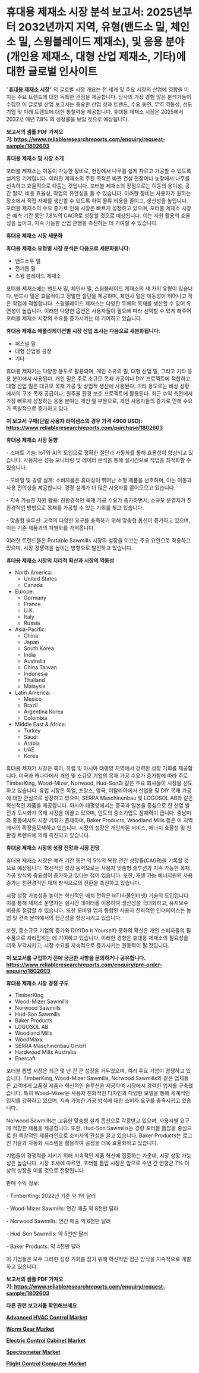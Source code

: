<p><h1>휴대용 제재소 시장 분석 보고서: 2025년부터 2032년까지 지역, 유형(밴드소 밀, 체인소 밀, 스윙블레이드 제재소), 및 응용 분야(개인용 제재소, 대형 산업 제재소, 기타)에 대한 글로벌 인사이트</h1></p><p>"<strong><a href="https://www.reliableresearchreports.com/portable-sawmills-r1802603?utm_campaign=105&utm_medium=7&utm_source=Github&utm_content=ia&utm_term=16022025&utm_id=portable-sawmills">휴대용 제재소&nbsp;</a></strong><strong>시장</strong>" 의 글로벌 시장 개요는 전 세계 및 주요 시장의 산업에 영향을 미치는 주요 트렌드에 대한 독특한 관점을 제공합니다. 당사의 가장 경험 많은 분석가들이 수집한 이 글로벌 산업 보고서는 중요한 산업 성과 트렌드, 수요 동인, 무역 역동성, 선도 기업 및 미래 트렌드에 대한 통찰력을 제공합니다. 휴대용 제재소 시장은 2025에서 2032로 매년 7.8% 의 성장률을 보일 것으로 예상됩니다.&nbsp;</p>
<p><strong>보고서의 샘플 PDF 가져오기:&nbsp;<a href="https://www.reliableresearchreports.com/enquiry/request-sample/1802603?utm_campaign=105&utm_medium=7&utm_source=Github&utm_content=ia&utm_term=16022025&utm_id=portable-sawmills">https://www.reliableresearchreports.com/enquiry/request-sample/1802603</a></strong></p>
<p><strong>휴대용 제재소 및 시장 소개</strong></p>
<p><p>포터블 제재소는 이동이 가능한 장비로, 현장에서 나무를 쉽게 자르고 가공할 수 있도록 설계된 기계입니다. 이러한 제재소의 주된 목적은 바쁜 건설 현장이나 농장에서 나무를 신속하고 효율적으로 다듬는 것입니다. 포터블 제재소의 장점으로는 이동의 용이성, 공간 절약, 비용 효율성, 작업의 유연성을 들 수 있습니다. 이러한 장비는 사용자가 원하는 장소에서 직접 자재를 생산할 수 있도록 하여 물류 비용을 줄이고, 생산성을 높입니다. 포터블 제재소의 수요 증가로 인해 시장은 빠르게 성장하고 있으며, 포터블 제재소 시장은 예측 기간 동안 7.8%의 CAGR로 성장할 것으로 예상됩니다. 이는 자원 활용의 효율성을 높이고, 지속 가능한 산업 관행을 촉진하는 데 기여할 수 있습니다.</p></p>
<p><strong>휴대용 제재소 시장 세분화</strong></p>
<p><strong>휴대용 제재소 유형별 시장 분석은 다음으로 세분화됩니다:</strong></p>
<p><ul><li>밴드소우 밀</li><li>전기톱 밀</li><li>스윙 블레이드 제재소</li></ul></p>
<p><p>포터블 제재소에는 밴드사 밀, 체인사 밀, 스윙블레이드 제재소의 세 가지 유형이 있습니다. 밴드사 밀은 효율적이고 정밀한 절단을 제공하며, 체인사 밀은 이동성이 뛰어나고 작은 작업에 적합합니다. 스윙블레이드 제재소는 다양한 두께의 목재를 생산할 수 있어 유연성이 높습니다. 이러한 다양한 옵션은 사용자들이 필요에 따라 선택할 수 있게 해주어 포터블 제재소 시장의 수요를 증가시키는 데 기여하고 있습니다.</p></p>
<p><strong>휴대용 제재소 애플리케이션별 시장 산업 조사는 다음으로 세분화됩니다:</strong></p>
<p><ul><li>퍼스널 밀</li><li>대형 산업용 공장</li><li>기타</li></ul></p>
<p><p>휴대용 제재기는 다양한 용도로 활용되며, 개인 소유의 밀, 대형 산업 밀, 그리고 기타 응용 분야에서 사용된다. 개인 밀은 주로 소규모 목재 가공이나 DIY 프로젝트에 적합하고, 대형 산업 밀은 대규모 목재 가공 및 상업적 생산에 사용된다. 기타 용도로는 비상 상황에서의 구조 목재 공급이나, 원주율 환경 보호 프로젝트에 활용된다. 최근 수익 측면에서 가장 빠르게 성장하는 응용 분야는 개인 밀 부문으로, 개인 사용자들의 증가로 인해 수요가 폭발적으로 증가하고 있다.</p></p>
<p><strong>이 보고서 구매(단일 사용자 라이센스의 경우 가격 4900 USD): <a href="https://www.reliableresearchreports.com/purchase/1802603?utm_campaign=105&utm_medium=7&utm_source=Github&utm_content=ia&utm_term=16022025&utm_id=portable-sawmills">https://www.reliableresearchreports.com/purchase/1802603</a></strong></p>
<p><strong>휴대용 제재소 시장 동향</strong></p>
<p><p>- 스마트 기술: IoT와 AI의 도입으로 정확한 절단과 자동화를 통해 효율성이 향상되고 있습니다. 사용자는 성능 모니터링 및 데이터 분석을 통해 실시간으로 작업을 최적화할 수 있습니다.</p><p>- 모바일 및 경량 설계: 소비자들은 휴대성이 뛰어난 소형 제품을 선호하며, 이는 이동과 사용 편의성을 제공합니다. 경량 설계가 더 많은 사용자를 끌어모으고 있습니다.</p><p>- 지속 가능한 자원 활용: 친환경적인 목재 가공 수요가 증가하면서, 소규모 운영자가 친환경적인 방법으로 목재를 가공할 수 있는 기회를 찾고 있습니다.</p><p>- 맞춤형 솔루션: 고객의 다양한 요구를 충족하기 위해 맞춤형 옵션이 증가하고 있으며, 이는 기존 제품과의 차별화를 가져옵니다.</p><p>이러한 트렌드들은 Portable Sawmills 시장의 성장을 이끄는 주요 요인으로 작용하고 있으며, 시장 경쟁력을 높이는 방향으로 발전하고 있습니다.</p></p>
<p><strong>휴대용 제재소 시장의 지리적 확산과 시장의 역동성</strong></p>
<p><ul>
    <li>
        North America:
        <ul>
            <li>United States</li>
            <li>Canada</li>
        </ul>
    </li>
    <li>
        Europe:
        <ul>
            <li>Germany</li>
            <li>France</li>
            <li>U.K.</li>
            <li>Italy</li>
            <li>Russia</li>
        </ul>
    </li>
    <li>
        Asia-Pacific:
        <ul>
            <li>China</li>
            <li>Japan</li>
            <li>South Korea</li>
            <li>India</li>
            <li>Australia</li>
            <li>China Taiwan</li>
            <li>Indonesia</li>
            <li>Thailand</li>
            <li>Malaysia</li>
        </ul>
    </li>
    <li>
        Latin America:
        <ul>
            <li>Mexico</li>
            <li>Brazil</li>
            <li>Argentina Korea</li>
            <li>Colombia</li>
        </ul>
    </li>
    <li>
        Middle East & Africa:
        <ul>
            <li>Turkey</li>
            <li>Saudi</li>
            <li>Arabia</li>
            <li>UAE</li>
            <li>Korea</li>
        </ul>
    </li>
    </ul></p>
<p><p>휴대용 제재기 시장은 북미, 유럽 및 아시아 태평양 지역에서 강력한 성장 기회를 제공합니다. 미국과 캐나다에서 개인 및 소규모 기업의 목재 가공 수요가 증가함에 따라 주로 TimberKing, Wood-Mizer, Norwood, Hud-Son과 같은 주요 회사들이 시장을 선도하고 있습니다. 유럽 시장은 독일, 프랑스, 영국, 이탈리아에서 산업용 및 DIY 목재 가공에 대한 관심으로 성장하고 있으며, SERRA Maschinenbau 및 LOGOSOL AB와 같은 혁신적인 제품을 제공합니다. 아시아 태평양에서는 중국과 일본을 중심으로 한 산업 발전과 도시화가 목재 시장을 이끌고 있으며, 인도의 중소기업도 잠재력이 큽니다. 중남미와 중동에서도 시장 기회가 존재하며, Baker Products, Woodland Mills 등은 이 지역에서의 확장을모색하고 있습니다. 시장의 성장은 개인화된 서비스, 에너지 효율성 및 친환경 트렌드에 의해 촉진되고 있습니다.</p></p>
<p><strong>휴대용 제재소 시장의 성장 전망과 시장 전망</strong></p>
<p><p>휴대용 제재소 시장은 예측 기간 동안 약 5%의 복합 연간 성장률(CAGR)을 기록할 것으로 예상됩니다. 혁신적인 성장 동력으로는 사용자 맞춤형 솔루션과 지속 가능한 목재 가공 방식의 중요성이 증가하고 있다는 점이 있습니다. 또한, 재생 가능 에너지원의 사용 증가는 친환경적인 제재 방식으로의 전환을 촉진하고 있습니다.</p><p>시장 성장 가능성을 높이는 혁신적인 배치 전략은 IoT(사물인터넷) 기술의 도입입니다. 이를 통해 제재소 운영자는 실시간 데이터를 이용하여 생산성을 극대화하고, 유지보수 비용을 절감할 수 있습니다. 또한 모바일 앱과 통합된 사용자 친화적인 인터페이스는 농업 및 건축 분야에서의 접근성을 향상시키고 있습니다.</p><p>또한, 중소규모 기업의 증가와 DIY(Do It Yourself) 문화의 확산은 개인 소비자들의 필수품으로 자리잡히는 데 기여하고 있습니다. 이러한 경향은 휴대용 제재소의 필요성을 더욱 부각시키고, 시장 수요를 지속적으로 증가시키는 원동력이 될 것입니다.</p></p>
<p><strong>이 보고서를 구입하기 전에 궁금한 사항을 문의하거나 공유합니다. <a href="https://www.reliableresearchreports.com/enquiry/pre-order-enquiry/1802603?utm_campaign=105&utm_medium=7&utm_source=Github&utm_content=ia&utm_term=16022025&utm_id=portable-sawmills">https://www.reliableresearchreports.com/enquiry/pre-order-enquiry/1802603</a></strong></p>
<p><strong>휴대용 제재소 시장 경쟁 구도</strong></p>
<p><ul><li>TimberKing</li><li>Wood-Mizer Sawmills</li><li>Norwood Sawmills</li><li>Hud-Son Sawmills</li><li>Baker Products</li><li>LOGOSOL AB</li><li>Woodland Mills</li><li>WoodMaxx</li><li>SERRA Maschinenbau GmbH</li><li>Hardwood Mills Australia</li><li>Enercaft</li></ul></p>
<p><p>포터블 톱밥 시장은 최근 몇 년 간 큰 성장을 거두었으며, 여러 주요 기업이 경쟁하고 있습니다. TimberKing, Wood-Mizer Sawmills, Norwood Sawmills와 같은 업체들은 고객에게 고품질 제품과 혁신적인 솔루션을 제공하여 시장에서 강력한 입지를 구축했습니다. 특히 Wood-Mizer는 사용자 친화적인 디자인과 다양한 모델을 통해 세계적인 입지를 강화하고 있으며, 지속 가능한 가공 방식에 대한 소비자 요구를 충족시키고 있습니다.</p><p>Norwood Sawmills는 고유한 맞춤형 설계 옵션으로 각광받고 있으며, 사용자별 요구에 적합한 제품을 제공합니다. 또한, Hud-Son Sawmills는 경량 포터블 톱밥을 중심으로 한 독창적인 제품라인으로 소비자의 관심을 끌고 있습니다. Baker Products는 로그인 기술과 자동화 시스템을 활용하여 공정을 더욱 효율화하고 있습니다.</p><p>기업들이 경쟁력을 지키기 위해 지속적인 제품 혁신에 집중하는 가운데, 시장 성장 가능성은 높습니다. 시장 조사에 따르면, 포터블 톱밥 시장은 앞으로 수년 간 연평균 7% 이상의 성장을 이룰 것으로 전망됩니다.</p><p>판매 수익 정보:</p><p>- TimberKing: 2022년 기준 약 1억 달러</p><p>- Wood-Mizer Sawmills: 연간 매출 약 8천만 달러</p><p>- Norwood Sawmills: 연간 매출 약 6천만 달러</p><p>- Hud-Son Sawmills: 약 5천만 달러</p><p>- Baker Products: 약 4천만 달러</p><p>이 기업들은 모두 그러한 성장 기회를 잡기 위해 혁신적인 접근 방식을 지속적으로 개발하고 있습니다.</p></p>
<p><strong>보고서의 샘플 PDF 가져오기:&nbsp;<a href="https://www.reliableresearchreports.com/enquiry/request-sample/1802603?utm_campaign=105&utm_medium=7&utm_source=Github&utm_content=ia&utm_term=16022025&utm_id=portable-sawmills">https://www.reliableresearchreports.com/enquiry/request-sample/1802603</a></strong></p>
<p><strong></strong></p>
<p><strong></strong></p>
<p><strong></strong></p>
<p><strong></strong></p>
<p><strong>다른 관련 보고서를 확인해보세요</strong></p>
<p><strong><p><a href="https://github.com/akaalahk/Market-Research-Report-List-1/blob/main/advanced-hvac-control-market.md?utm_campaign=105&utm_medium=7&utm_source=Github&utm_content=ia&utm_term=16022025&utm_id=portable-sawmills">Advanced HVAC Control Market</a></p><p><a href="https://github.com/birnbaumbulah0/Market-Research-Report-List-1/blob/main/worm-gear-market.md?utm_campaign=105&utm_medium=7&utm_source=Github&utm_content=ia&utm_term=16022025&utm_id=portable-sawmills">Worm Gear Market</a></p><p><a href="https://github.com/dmitriyvo6rog/Market-Research-Report-List-1/blob/main/electric-control-cabinet-market.md?utm_campaign=105&utm_medium=7&utm_source=Github&utm_content=ia&utm_term=16022025&utm_id=portable-sawmills">Electric Control Cabinet Market</a></p><p><a href="https://github.com/risingtrista99259/Market-Research-Report-List-1/blob/main/spectrometer-market.md?utm_campaign=105&utm_medium=7&utm_source=Github&utm_content=ia&utm_term=16022025&utm_id=portable-sawmills">Spectrometer Market</a></p><p><a href="https://github.com/hartsockdonnette82/Market-Research-Report-List-1/blob/main/flight-control-computer-market.md?utm_campaign=105&utm_medium=7&utm_source=Github&utm_content=ia&utm_term=16022025&utm_id=portable-sawmills">Flight Control Computer Market</a></p></strong></p>
<p></p>